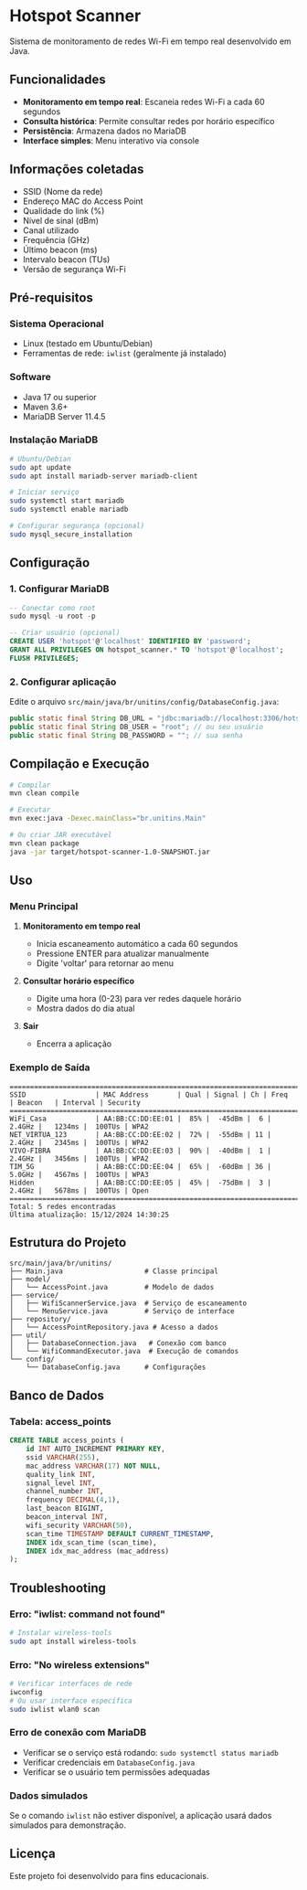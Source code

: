 # Hotspot Scanner

Sistema de monitoramento de redes Wi-Fi em tempo real desenvolvido em Java.

## Funcionalidades

- **Monitoramento em tempo real**: Escaneia redes Wi-Fi a cada 60 segundos
- **Consulta histórica**: Permite consultar redes por horário específico
- **Persistência**: Armazena dados no MariaDB
- **Interface simples**: Menu interativo via console

## Informações coletadas

- SSID (Nome da rede)
- Endereço MAC do Access Point
- Qualidade do link (%)
- Nível de sinal (dBm)
- Canal utilizado
- Frequência (GHz)
- Último beacon (ms)
- Intervalo beacon (TUs)
- Versão de segurança Wi-Fi

## Pré-requisitos

### Sistema Operacional
- Linux (testado em Ubuntu/Debian)
- Ferramentas de rede: `iwlist` (geralmente já instalado)

### Software
- Java 17 ou superior
- Maven 3.6+
- MariaDB Server 11.4.5

### Instalação MariaDB

```bash
# Ubuntu/Debian
sudo apt update
sudo apt install mariadb-server mariadb-client

# Iniciar serviço
sudo systemctl start mariadb
sudo systemctl enable mariadb

# Configurar segurança (opcional)
sudo mysql_secure_installation
```

## Configuração

### 1. Configurar MariaDB

```sql
-- Conectar como root
sudo mysql -u root -p

-- Criar usuário (opcional)
CREATE USER 'hotspot'@'localhost' IDENTIFIED BY 'password';
GRANT ALL PRIVILEGES ON hotspot_scanner.* TO 'hotspot'@'localhost';
FLUSH PRIVILEGES;
```

### 2. Configurar aplicação

Edite o arquivo `src/main/java/br/unitins/config/DatabaseConfig.java`:

```java
public static final String DB_URL = "jdbc:mariadb://localhost:3306/hotspot_scanner";
public static final String DB_USER = "root"; // ou seu usuário
public static final String DB_PASSWORD = ""; // sua senha
```

## Compilação e Execução

```bash
# Compilar
mvn clean compile

# Executar
mvn exec:java -Dexec.mainClass="br.unitins.Main"

# Ou criar JAR executável
mvn clean package
java -jar target/hotspot-scanner-1.0-SNAPSHOT.jar
```

## Uso

### Menu Principal

1. **Monitoramento em tempo real**
   - Inicia escaneamento automático a cada 60 segundos
   - Pressione ENTER para atualizar manualmente
   - Digite 'voltar' para retornar ao menu

2. **Consultar horário específico**
   - Digite uma hora (0-23) para ver redes daquele horário
   - Mostra dados do dia atual

3. **Sair**
   - Encerra a aplicação

### Exemplo de Saída

```
========================================================================================================================
SSID                 | MAC Address       | Qual | Signal | Ch | Freq   | Beacon   | Interval | Security  
========================================================================================================================
WiFi_Casa            | AA:BB:CC:DD:EE:01 |  85% |  -45dBm |  6 |  2.4GHz |   1234ms |  100TUs | WPA2      
NET_VIRTUA_123       | AA:BB:CC:DD:EE:02 |  72% |  -55dBm | 11 |  2.4GHz |   2345ms |  100TUs | WPA2      
VIVO-FIBRA           | AA:BB:CC:DD:EE:03 |  90% |  -40dBm |  1 |  2.4GHz |   3456ms |  100TUs | WPA2      
TIM_5G               | AA:BB:CC:DD:EE:04 |  65% |  -60dBm | 36 |  5.0GHz |   4567ms |  100TUs | WPA3      
Hidden               | AA:BB:CC:DD:EE:05 |  45% |  -75dBm |  3 |  2.4GHz |   5678ms |  100TUs | Open      
========================================================================================================================
Total: 5 redes encontradas
Última atualização: 15/12/2024 14:30:25
```

## Estrutura do Projeto

```
src/main/java/br/unitins/
├── Main.java                    # Classe principal
├── model/
│   └── AccessPoint.java         # Modelo de dados
├── service/
│   ├── WifiScannerService.java  # Serviço de escaneamento
│   └── MenuService.java         # Serviço de interface
├── repository/
│   └── AccessPointRepository.java # Acesso a dados
├── util/
│   ├── DatabaseConnection.java   # Conexão com banco
│   └── WifiCommandExecutor.java  # Execução de comandos
└── config/
    └── DatabaseConfig.java      # Configurações
```

## Banco de Dados

### Tabela: access_points

```sql
CREATE TABLE access_points (
    id INT AUTO_INCREMENT PRIMARY KEY,
    ssid VARCHAR(255),
    mac_address VARCHAR(17) NOT NULL,
    quality_link INT,
    signal_level INT,
    channel_number INT,
    frequency DECIMAL(4,1),
    last_beacon BIGINT,
    beacon_interval INT,
    wifi_security VARCHAR(50),
    scan_time TIMESTAMP DEFAULT CURRENT_TIMESTAMP,
    INDEX idx_scan_time (scan_time),
    INDEX idx_mac_address (mac_address)
);
```

## Troubleshooting

### Erro: "iwlist: command not found"
```bash
# Instalar wireless-tools
sudo apt install wireless-tools
```

### Erro: "No wireless extensions"
```bash
# Verificar interfaces de rede
iwconfig
# Ou usar interface específica
sudo iwlist wlan0 scan
```

### Erro de conexão com MariaDB
- Verificar se o serviço está rodando: `sudo systemctl status mariadb`
- Verificar credenciais em `DatabaseConfig.java`
- Verificar se o usuário tem permissões adequadas

### Dados simulados
Se o comando `iwlist` não estiver disponível, a aplicação usará dados simulados para demonstração.

## Licença

Este projeto foi desenvolvido para fins educacionais. 